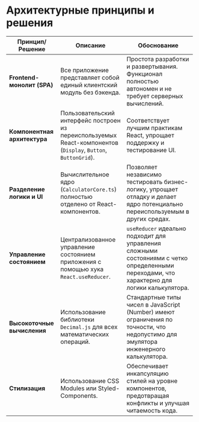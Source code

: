 # Архитектурные принципы и решения

| Принцип/Решение             | Описание                                                                                                                                                             | Обоснование                                                                                                                                 |
| --------------------------- | -------------------------------------------------------------------------------------------------------------------------------------------------------------------- | ------------------------------------------------------------------------------------------------------------------------------------------- |
| **Frontend-монолит (SPA)**  | Все приложение представляет собой единый клиентский модуль без бэкенда.                                                                                              | Простота разработки и развертывания. Функционал полностью автономен и не требует серверных вычислений.                                        |
| **Компонентная архитектура** | Пользовательский интерфейс построен из переиспользуемых React-компонентов (`Display`, `Button`, `ButtonGrid`).                                                        | Соответствует лучшим практикам React, упрощает поддержку и тестирование UI.                                                                 |
| **Разделение логики и UI**  | Вычислительное ядро (`CalculatorCore.ts`) полностью отделено от React-компонентов.                                                                                    | Позволяет независимо тестировать бизнес-логику, упрощает отладку и делает ядро потенциально переиспользуемым в других средах.                |
| **Управление состоянием**   | Централизованное управление состоянием приложения с помощью хука `React.useReducer`.                                                                                 | `useReducer` идеально подходит для управления сложными состояниями с четко определенными переходами, что характерно для логики калькулятора. |
| **Высокоточные вычисления** | Использование библиотеки `Decimal.js` для всех математических операций.                                                                                              | Стандартные типы чисел в JavaScript (Number) имеют ограничения по точности, что недопустимо для эмулятора инженерного калькулятора.          |
| **Стилизация**              | Использование CSS Modules или Styled-Components.                                                                                                                     | Обеспечивает инкапсуляцию стилей на уровне компонентов, предотвращая конфликты и улучшая читаемость кода.                                 |
